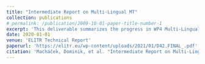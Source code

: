 ```yaml
---
title: "Intermediate Report on Multi-Lingual MT"
collection: publications
# permalink: /publication/2009-10-01-paper-title-number-1
excerpt: 'This deliverable summarizes the progress in WP4 Multi-Lingual MT during the first two years of the project. We briefly refer to the work that has been completed and reported in Deliverable D4. 1: Initial Report on Multi-Lingual MT, and report all necessary details of new work.'
date: 2020-01-01
venue: 'ELITR Technical Report'
paperurl: 'https://elitr.eu/wp-content/uploads/2021/01/D42.FINAL_.pdf'
citation: 'Macháček, Dominik, et al. "Intermediate Report on Multi-Lingual MT." (2020).'
---
```


